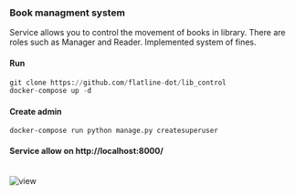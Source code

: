 ### Book managment system
Service allows you to control the movement of books in library. There are roles such as Manager and Reader. Implemented system of fines.<br>


#### Run
 ````python
 git clone https://github.com/flatline-dot/lib_control
 docker-compose up -d
 ````
 
 #### Create admin
 ````
 docker-compose run python manage.py createsuperuser
 ````
 #### Service allow on http://localhost:8000/

<br>![view](https://user-images.githubusercontent.com/76453758/175833304-03a82510-8237-472a-869f-839943776cf9.jpg)
